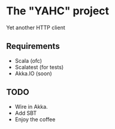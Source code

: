 # The "YAHC" project

Yet another HTTP client

## Requirements
* Scala (ofc)
* Scalatest (for tests)
* Akka.IO (soon)

## TODO
* Wire in Akka.
* Add SBT
* Enjoy the coffee
